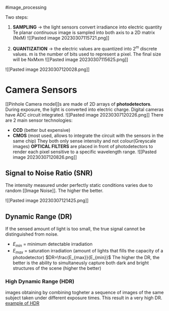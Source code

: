 #image_processing 

Two steps:
1. **SAMPLING** -> the light sensors convert irradiance into electric quantity
	Te planar _continuous_ image is sampled into both axis to a 2D matrix (NxM)
	![[Pasted image 20230307115721.png]]

2. **QUANTIZATION** -> the electric values are quantized into $2^{m}$ discrete values. m is the number of bits used to represent a pixel. The final size will be NxMxm
![[Pasted image 20230307115625.png]]

![[Pasted image 20230307120028.png]]
# Camera Sensors
[[Pinhole Camera model]]s are made of 2D arrays of **photodetectors**. During exposure, the light is converted into electric charge. Digital cameras have ADC circuit integrated.
![[Pasted image 20230307120226.png]]
There are 2 main sensor technologies:
- **CCD** (better but expensive)
- **CMOS** (most used, allows to integrate the circuit with the sensors in the same chip)
They both only sense intensity and not colour(Greyscale images)
**OPTICAL FILTERS** are placed in front of photodetectors to render each pixel sensitive to a specific wavelength range.
![[Pasted image 20230307120826.png]]
## Signal to Noise Ratio (SNR)
The intensity measured under perfectly static conditions varies due to random [[Image Noise]]. The higher the better.

![[Pasted image 20230307121425.png]]
## Dynamic Range (DR)
If the sensed amount of light is too small, the true signal cannot be distinguished from noise.
- $E_{min}$ = minimum detectable irradiation
- $E_{max}$ = saturation irradiation (amount of lights that fills the capacity of a photodetector)
$DR=\frac{E_{max}}{E_{min}}$
The higher the DR, the better is the ability to simultaneusly capture both dark and bright structures of the scene (higher the better)

### High Dynamic Range (HDR)
images obtaining by combining togheter a sequence of images of the same subject taken under different exposure times. This result in a very high DR.
[example of HDR](https://www.hdrsoft.com/index.html)